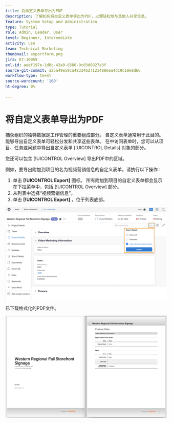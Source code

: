 ```yaml
---
title: 将自定义表单导出为PDF
description: 了解如何将自定义表单导出为PDF，以便轻松地与其他人共享信息。
feature: System Setup and Administration
type: Tutorial
role: Admin, Leader, User
level: Beginner, Intermediate
activity: use
team: Technical Marketing
thumbnail: exportform.png
jira: KT-10059
exl-id: aeef197e-1d8c-43a9-8580-0c83d8027a3f
source-git-commit: a25a49e59ca483246271214886ea4dc9c10e8d66
workflow-type: tm+mt
source-wordcount: '160'
ht-degree: 0%

---
```


# 将自定义表单导出为PDF

捕获组织的独特数据是工作管理的重要组成部分。 自定义表单通常用于此目的。 能够导出自定义表单可轻松分发和共享这些表单。 在中访问表单时，您可以从项目、任务或问题中导出自定义表单 [!UICONTROL Details] 对象的部分。

您还可以包含 [!UICONTROL Overview] 导出PDF中的区域。

例如，要导出附加到项目的名为视频营销信息的自定义表单，请执行以下操作：

1. 单击 **[!UICONTROL Export]** 图标。 所有附加到项目的自定义表单都会显示在下拉菜单中，包括 [!UICONTROL Overview] 部分。
1. 从列表中选择“视频营销信息”。
1. 单击 **[!UICONTROL Export]** ，位于列表底部。

![自定义表单导出选项](assets/custom-forms-export-1.png)

已下载格式化的PDF文件。

![导出的自定义表单示例](assets/custom-forms-export-2.png)
